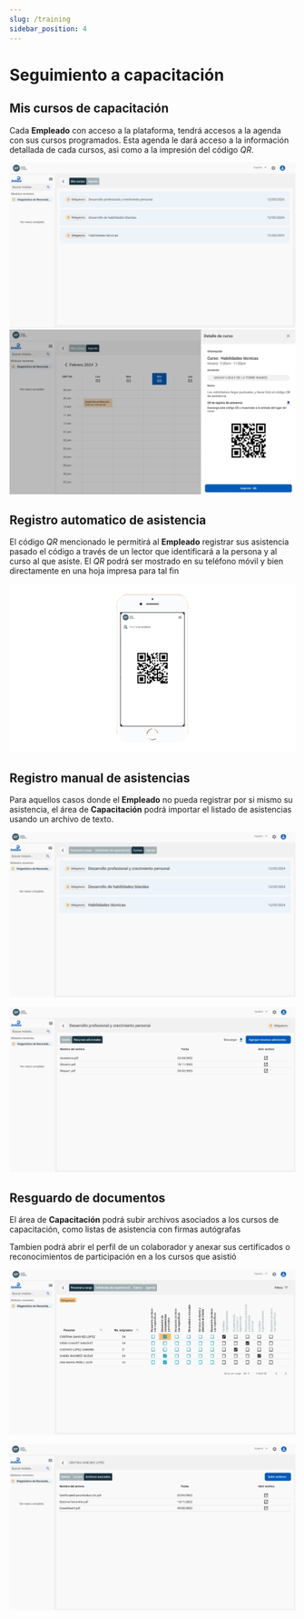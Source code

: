 ```yaml
---
slug: /training
sidebar_position: 4
---
```


# Seguimiento a capacitación

## Mis cursos de capacitación

Cada **Empleado** con acceso a la plataforma, tendrá accesos a la agenda con sus cursos programados. Esta agenda le dará acceso a la información detallada de cada cursos, asi como a la impresión del código _QR_.

![Mis cursos](../../static/img/MisCursos.png)
![Qr recibido](../../static/img/MiCodigoQRT.png)

## Registro automatico de asistencia

El código _QR_ mencionado le permitirá al **Empleado** registrar sus asistencia pasado el código a través de un lector que identificará a la persona y al curso al que asiste. El _QR_ podrá ser mostrado en su teléfono móvil y bien directamente en una hoja impresa para tal fin

![QR](../../static/img/RegistroQrManual.png)

## Registro manual de asistencias

Para aquellos casos donde el **Empleado** no pueda registrar por si mismo su asistencia, el área de **Capacitación** podrá importar el listado de asistencias usando un archivo de texto.

![Cursos](../../static/img/Courses.png)

![Recursos Adicionales](../../static/img/AditionalFilesCourses.png)

## Resguardo de documentos

El área de **Capacitación** podrá subir archivos asociados a los cursos de capacitación, como listas de asistencia con firmas autógrafas

Tambien podrá abrir el perfil de un colaborador y anexar sus certificados o reconocimientos de participación en a los cursos que asistió

![Empleados](../../static/img/employeesList.png)

![Recursos Adicionales](../../static/img/employeesFiles.png)
